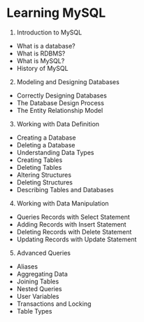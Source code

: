 # Learning MySQL

1. Introduction to MySQL
 * What is a database?
 * What is RDBMS?
 * What is MySQL?
 * History of MySQL

2. Modeling and Designing Databases
 * Correctly Designing Databases
 * The Database Design Process
 * The Entity Relationship Model

3. Working with Data Definition
 * Creating a Database
 * Deleting a Database
 * Understanding Data Types
 * Creating Tables
 * Deleting Tables
 * Altering Structures
 * Deleting Structures
 * Describing Tables and Databases

4. Working with Data Manipulation
 * Queries Records with Select Statement
 * Adding Records with Insert Statement
 * Deleting Records with Delete Statement
 * Updating Records with Update Statement

5. Advanced Queries
 * Aliases
 * Aggregating Data
 * Joining Tables
 * Nested Queries
 * User Variables
 * Transactions and Locking
 * Table Types